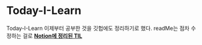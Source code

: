 # Today-I-Learn
Today-I-Learn
이제부터 공부한 것을 깃헙에도 정리하기로 했다.
readMe는 점차 수정하는 걸로
**[Notion에 정리된 TIL](https://ce19f003.notion.site/c6292aa6912b4168920346398fd1a4e3?v=57fa3e6d5ed3479da90d12662ec18637)**
